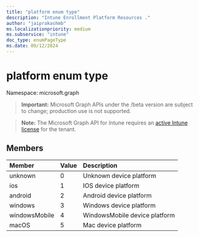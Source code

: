 ```yaml
---
title: "platform enum type"
description: "Intune Enrollment Platform Resources ."
author: "jaiprakashmb"
ms.localizationpriority: medium
ms.subservice: "intune"
doc_type: enumPageType
ms.date: 09/12/2024
---
```


# platform enum type

Namespace: microsoft.graph

> **Important:** Microsoft Graph APIs under the /beta version are subject to change; production use is not supported.

> **Note:** The Microsoft Graph API for Intune requires an [active Intune license](https://go.microsoft.com/fwlink/?linkid=839381) for the tenant.



## Members
|Member|Value|Description|
|:---|:---|:---|
|unknown|0|Unknown device platform|
|ios|1|IOS device platform|
|android|2|Android device platform|
|windows|3|Windows device platform|
|windowsMobile|4|WindowsMobile device platform|
|macOS|5|Mac device platform|
